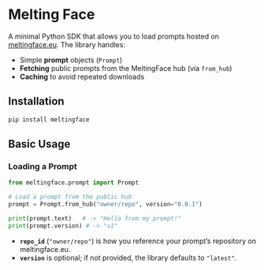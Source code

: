 # Melting Face

A minimal Python SDK that allows you to load prompts hosted on [meltingface.eu](https://meltingface.eu). The library handles:

- Simple **prompt** objects (`Prompt`)  
- **Fetching** public prompts from the MeltingFace hub (via `from_hub`)  
- **Caching** to avoid repeated downloads  

## Installation

```bash
pip install meltingface
```

## Basic Usage

### Loading a Prompt

```python
from meltingface.prompt import Prompt

# Load a prompt from the public hub
prompt = Prompt.from_hub("owner/repo", version="0.0.1")

print(prompt.text)   # -> "Hello from my prompt!"
print(prompt.version) # -> "v1"
```

- **`repo_id`** (`"owner/repo"`) is how you reference your prompt’s repository on meltingface.eu.
- **`version`** is optional; if not provided, the library defaults to `"latest"`.
